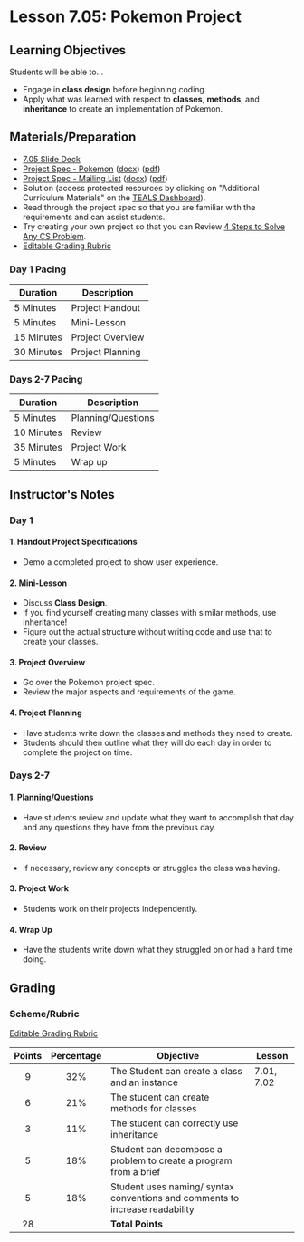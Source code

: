 # Lesson 7.05: Pokemon Project

## Learning Objectives

Students will be able to...

* Engage in **class design** before beginning coding.
* Apply what was learned with respect to **classes**, **methods**, and **inheritance** to create an implementation of Pokemon.

## Materials/Preparation

* [7.05 Slide Deck](https://github.com/TEALSK12/2nd-semester-introduction-to-computer-science/raw/master/units/7_unit/slidedecks/Intro%20Python%207.05%20TEALS.pptx)
* [Project Spec - Pokemon][] ([docx][1]) ([pdf][2])
* [Project Spec - Mailing List][] ([docx][3]) ([pdf][4])
* Solution (access protected resources by clicking on "Additional Curriculum Materials" on the [TEALS Dashboard][]).
* Read through the project spec so that you are familiar with the requirements and can assist students.
* Try creating your own project so that you can Review [4 Steps to Solve Any CS Problem][].
* [Editable Grading Rubric](https://github.com/TEALSK12/2nd-semester-introduction-to-computer-science/raw/master/units/7_unit/05_lesson/rubric.docx)

### Day 1 Pacing

| **Duration**   | **Description** |
| ---------- | ----------- |
| 5 Minutes  | Project Handout      |
| 5 Minutes | Mini-Lesson      |
| 15 Minutes | Project Overview |
| 30 Minutes | Project Planning  |

### Days 2-7 Pacing

| **Duration**|**Description**      |
|--|--|
| 5 Minutes  | Planning/Questions      |
| 10 Minutes | Review      |
| 35 Minutes | Project Work        |
| 5 Minutes | Wrap up     |

## Instructor's Notes

### Day 1

#### 1. Handout Project Specifications

* Demo a completed project to show user experience.

#### 2. Mini-Lesson

* Discuss **Class Design**.
* If you find yourself creating many classes with similar methods, use inheritance!
* Figure out the actual structure without writing code and use that to create your classes.

#### 3. Project Overview

* Go over the Pokemon project spec.
* Review the major aspects and requirements of the game.

#### 4. Project Planning

* Have students write down the classes and methods they need to create.
* Students should then outline what they will do each day in order to complete the project on time.

### Days 2-7

#### 1. Planning/Questions

* Have students review and update what they want to accomplish that day and any questions they have from the previous day.

#### 2. Review

* If necessary, review any concepts or struggles the class was having.

#### 3. Project Work

* Students work on their projects independently.

#### 4. Wrap Up

* Have the students write down what they struggled on or had a hard time doing.

## Grading

### Scheme/Rubric

[Editable Grading Rubric](https://github.com/TEALSK12/2nd-semester-introduction-to-computer-science/raw/master/units/7_unit/05_lesson/rubric.docx)

| Points | Percentage| Objective | Lesson |
| :---: | :---: | --- | --- |
|9|32%| The Student can create a class and an instance|7.01, 7.02|
|6 | 21%| The student can create methods for classes||
|3 | 11%| The student can correctly use inheritance||
|5 |18% | Student can decompose a problem to create a program from a brief||
|5 |18% | Student uses naming/ syntax conventions and comments to increase readability| |
| 28 | | **Total Points** ||

[TEALS Dashboard]:http:/www.tealsk12.org/dashboard
[4 Steps to Solve Any CS Problem]:https://github.com/TEALS-IntroCS/2nd-semester-introduction-to-computer-science-principles/raw/master/units/4%20Steps%20to%20Solve%20Any%20CS%20Problem.pdf

[Project Spec - Pokemon]:project.md
[Project Spec - Mailing List]:projecta.md
[1]:https://github.com/TEALSK12/2nd-semester-introduction-to-computer-science/raw/master/units/7_unit/05_lesson/project.docx
[2]: https://github.com/TEALSK12/2nd-semester-introduction-to-computer-science/raw/master/units/7_unit/05_lesson/project.pdf
[3]:https://github.com/TEALSK12/2nd-semester-introduction-to-computer-science/raw/master/units/7_unit/05_lesson/projecta.docx
[4]: https://github.com/TEALSK12/2nd-semester-introduction-to-computer-science/raw/master/units/7_unit/05_lesson/projecta.pdf
